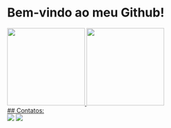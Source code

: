 # Bem-vindo ao meu Github!
<div>
<a href="https://github.com/IvanDomingos">
<img loading="lazy" height="180em" src="https://github-readme-stats.vercel.app/api/top-langs/?username=IvanDomingos&layout=compact&langs_count=7&theme=dracula"/>
<img loading="lazy" height="180em" src="https://github-readme-stats.vercel.app/api?IvanDomingos-aqui&show_icons=true&theme=dracula&include_all_commits=true&count_private=true"/>
</div>
## Contatos:
<div>
<a href="https://instagram.com/iv.domingos" target="_blank"><img loading="lazy" src="https://img.shields.io/badge/-Instagram-%23E4405F?style=for-the-badge&logo=instagram&logoColor=white" target="_blank"></a>
<a href = "ivandomi303@gmail.com"><img loading="lazy" src="https://img.shields.io/badge/Gmail-D14836?style=for-the-badge&logo=gmail&logoColor=white" target="_blank"></a>
